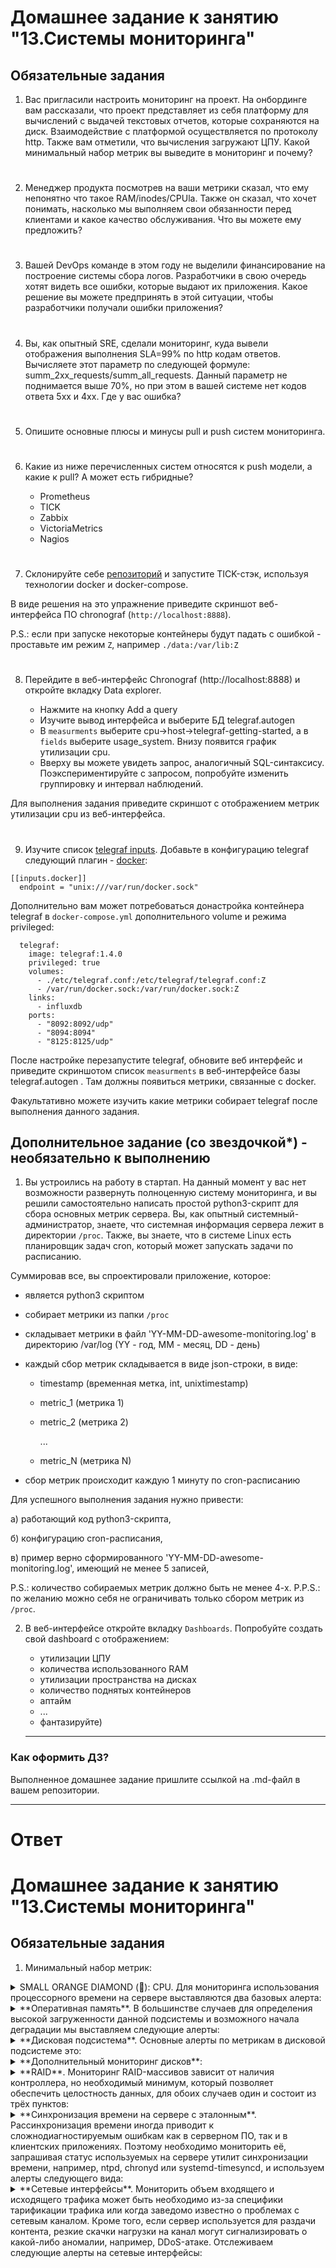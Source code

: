 # Домашнее задание к занятию "13.Системы мониторинга"

## Обязательные задания

1. Вас пригласили настроить мониторинг на проект. На онбординге вам рассказали, что проект представляет из себя 
платформу для вычислений с выдачей текстовых отчетов, которые сохраняются на диск. Взаимодействие с платформой 
осуществляется по протоколу http. Также вам отметили, что вычисления загружают ЦПУ. Какой минимальный набор метрик вы
выведите в мониторинг и почему?
#
2. Менеджер продукта посмотрев на ваши метрики сказал, что ему непонятно что такое RAM/inodes/CPUla. Также он сказал, 
что хочет понимать, насколько мы выполняем свои обязанности перед клиентами и какое качество обслуживания. Что вы 
можете ему предложить?
#
3. Вашей DevOps команде в этом году не выделили финансирование на построение системы сбора логов. Разработчики в свою 
очередь хотят видеть все ошибки, которые выдают их приложения. Какое решение вы можете предпринять в этой ситуации, 
чтобы разработчики получали ошибки приложения?
#
4. Вы, как опытный SRE, сделали мониторинг, куда вывели отображения выполнения SLA=99% по http кодам ответов. 
Вычисляете этот параметр по следующей формуле: summ_2xx_requests/summ_all_requests. Данный параметр не поднимается выше 
70%, но при этом в вашей системе нет кодов ответа 5xx и 4xx. Где у вас ошибка?
#
5. Опишите основные плюсы и минусы pull и push систем мониторинга.
#
6. Какие из ниже перечисленных систем относятся к push модели, а какие к pull? А может есть гибридные?

    - Prometheus 
    - TICK
    - Zabbix
    - VictoriaMetrics
    - Nagios
#
7. Склонируйте себе [репозиторий](https://github.com/influxdata/sandbox/tree/master) и запустите TICK-стэк, 
используя технологии docker и docker-compose.

В виде решения на это упражнение приведите скриншот веб-интерфейса ПО chronograf (`http://localhost:8888`). 

P.S.: если при запуске некоторые контейнеры будут падать с ошибкой - проставьте им режим `Z`, например
`./data:/var/lib:Z`
#
8. Перейдите в веб-интерфейс Chronograf (http://localhost:8888) и откройте вкладку Data explorer.
        
    - Нажмите на кнопку Add a query
    - Изучите вывод интерфейса и выберите БД telegraf.autogen
    - В `measurments` выберите cpu->host->telegraf-getting-started, а в `fields` выберите usage_system. Внизу появится график утилизации cpu.
    - Вверху вы можете увидеть запрос, аналогичный SQL-синтаксису. Поэкспериментируйте с запросом, попробуйте изменить группировку и интервал наблюдений.

Для выполнения задания приведите скриншот с отображением метрик утилизации cpu из веб-интерфейса.
#
9. Изучите список [telegraf inputs](https://github.com/influxdata/telegraf/tree/master/plugins/inputs). 
Добавьте в конфигурацию telegraf следующий плагин - [docker](https://github.com/influxdata/telegraf/tree/master/plugins/inputs/docker):
```
[[inputs.docker]]
  endpoint = "unix:///var/run/docker.sock"
```

Дополнительно вам может потребоваться донастройка контейнера telegraf в `docker-compose.yml` дополнительного volume и 
режима privileged:
```
  telegraf:
    image: telegraf:1.4.0
    privileged: true
    volumes:
      - ./etc/telegraf.conf:/etc/telegraf/telegraf.conf:Z
      - /var/run/docker.sock:/var/run/docker.sock:Z
    links:
      - influxdb
    ports:
      - "8092:8092/udp"
      - "8094:8094"
      - "8125:8125/udp"
```

После настройке перезапустите telegraf, обновите веб интерфейс и приведите скриншотом список `measurments` в 
веб-интерфейсе базы telegraf.autogen . Там должны появиться метрики, связанные с docker.

Факультативно можете изучить какие метрики собирает telegraf после выполнения данного задания.

## Дополнительное задание (со звездочкой*) - необязательно к выполнению

1. Вы устроились на работу в стартап. На данный момент у вас нет возможности развернуть полноценную систему 
мониторинга, и вы решили самостоятельно написать простой python3-скрипт для сбора основных метрик сервера. Вы, как 
опытный системный-администратор, знаете, что системная информация сервера лежит в директории `/proc`. 
Также, вы знаете, что в системе Linux есть  планировщик задач cron, который может запускать задачи по расписанию.

Суммировав все, вы спроектировали приложение, которое:
- является python3 скриптом
- собирает метрики из папки `/proc`
- складывает метрики в файл 'YY-MM-DD-awesome-monitoring.log' в директорию /var/log 
(YY - год, MM - месяц, DD - день)
- каждый сбор метрик складывается в виде json-строки, в виде:
  + timestamp (временная метка, int, unixtimestamp)
  + metric_1 (метрика 1)
  + metric_2 (метрика 2)
  
     ...
     
  + metric_N (метрика N)
  
- сбор метрик происходит каждую 1 минуту по cron-расписанию

Для успешного выполнения задания нужно привести:

а) работающий код python3-скрипта,

б) конфигурацию cron-расписания,

в) пример верно сформированного 'YY-MM-DD-awesome-monitoring.log', имеющий не менее 5 записей,

P.S.: количество собираемых метрик должно быть не менее 4-х.
P.P.S.: по желанию можно себя не ограничивать только сбором метрик из `/proc`.

2. В веб-интерфейсе откройте вкладку `Dashboards`. Попробуйте создать свой dashboard с отображением:

    - утилизации ЦПУ
    - количества использованного RAM
    - утилизации пространства на дисках
    - количество поднятых контейнеров
    - аптайм
    - ...
    - фантазируйте)
    
    ---

### Как оформить ДЗ?

Выполненное домашнее задание пришлите ссылкой на .md-файл в вашем репозитории.

---

# Ответ

# Домашнее задание к занятию "13.Системы мониторинга"

## Обязательные задания

1. Минимальный набор метрик:
<details>
<summary>SMALL ORANGE DIAMOND (&#x1F538;): CPU. Для мониторинга использования процессорного времени на сервере выставляются два базовых алерта:</summary>

- CPU idle < 10% в течение 10 минут;
- CPU Load Average превышает количество доступных процессоров и не равно 0 в течение 5 минут.

На их основе можно идентифицировать критически высокую нагрузку на сервере (при этом фиксируем не разовые скачки, которые в большинстве случаев являются нормой, а постоянно высокий уровень в течение какого-то времени — в нашем случае это 10 минут), а также недоступность сервера.
</details>
<details>
<summary>**Оперативная память**. В большинстве случаев для определения высокой загруженности данной подсистемы и возможного начала деградации мы выставляем следующие алерты:</summary>

- заполнение SWAP > 90% (актуально для версий ядра Linux младше третей);
- активная запись в SWAP (swapin > 1 Мбайт/с) в течение 2-5 минут (актуально для новых версий ядра Linux);
- используемая оперативная память > 85%.

Очевидно, что чем выше нагрузка на оперативную память и ближе к стопроцентной утилизации, тем выше вероятность «тормозов» в работе ПО, запущенного на сервере, или даже его «умирания» по OOM. Данные значения, достаточно универсальны и подходят в большинстве случаев, но, конечно, могут различаться — в зависимости от характера приложений, запущенных на сервере. Их можно использовать как начальное приближение и скорректировать, чтобы отрегулировать интенсивность алертинга.
</details>
<details>
<summary>**Дисковая подсистема**. Основные алерты по метрикам в дисковой подсистеме это:</summary>

- нагрузка на диск (iostat) > 95% в течение 1 часа;
- free inodes (по каждому разделу) <10%;
- свободное место на диске (по каждому разделу) <10% + дополнительный алерт < 5%.

Слишком высокая нагрузка на дисковую подсистему чревата полной деградацией всей системы. Например, если снизится скорость чтения/записи данных на диск, то это может повлиять на скорость формирования кеша и работы с БД. А если кончится место или свободные inodes, то запись на диск полностью остановится, что приведёт к блокировке работы всего сервиса или потере чувствительных данных. А в некоторых случаях к «битым» базам данных, которые админы будут долго и мучительно пытаться восстановить.

Однако, конфигурируя алерты на процент свободного места, стоит учесть, какое ПО на сервере. Например, если этот сервер делает бэкапы, т.е. бывает периодическое резкое увеличение объёма данных, или на нём работает ElasticSearch, то лучше иметь свободными 15% от большого диска. Если же ничего подобного там нет или объём дисковой подсистемы измеряется десятками терабайт, то скорее всего алерт на 10% — избыточная перестраховка, и порог срабатывания можно смело снизить до 3−5%.

Также, с точки зрения мониторинга файловой системы, рекомендуется следить за состоянием маунтов (сетевых дисков) и настроить алерты, во-первых, на наличие самого маунта, во-вторых, на корректность работы подмонтированной файловой системы.
</details>
<details>
<summary>**Дополнительный мониторинг дисков**:</summary>

- результат SMART-теста диска отличается от passed — если тест не пройден (статус failed), диск может быть неисправен, и есть риск потерять данные;
- количество поврежденных (переназначенных) секторов HDD > 1;
- процент износа SSD — < 10% от полезного срока службы. Как правило производитель определяет порог, после которого диск переходит в read-only режим;
- процент использования NVMe > 90%;
- объем резервной области NVMe < 15%;
- ошибки целостности данных NVMe > 1.
</details>
<details>
<summary>**RAID**. Мониторинг RAID-массивов зависит от наличия контроллера, но необходимый минимум, который позволяет обеспечить целостность данных, для обоих случаев один и состоит из трёх пунктов:</summary>

- алерт на «вылет» диска из рейда;
- алерт, срабатывающий в начале проверки/синхронизации после восстановления диска в массиве (помогает понять, что резкие скачки в нагрузке на CPU или память временные и не являются проблемой);
- количество битых дисков > 1.

Если контроллер имеется, то дополнительно имеет смысл поставить алерты на различные ошибки, здоровье, кеш, состояние батареи и т.д.
</details>
<details>
<summary>**Синхронизация времени на сервере с эталонным**. Рассинхронизация времени иногда приводит к сложнодиагностируемым ошибкам как в серверном ПО, так и в клиентских приложениях. Поэтому необходимо мониторить её, запрашивая статус используемых на сервере утилит синхронизации времени, например, ntpd, chronyd или systemd-timesyncd, и используем алерты следующего вида:</summary>

- > 500 миллисекунд в течение 5 минут;
- < 500 миллисекунд в течение 5 минут.

Большая рассинхронизация иногда приводит к интересным последствиям. Например, встречаются ошибки в репликации данных между двумя базами (как в схеме мастер-слейв так и мастер-мастер) или получение логов «из будущего». Также отставание времени на сервере может неприятно повлиять на работу интернет-магазинов: например крон-задание, которое должно запускаться ровно в полночь, из-за рассинхрона времени запустится раньше или позже обычного и нарушит формирование отчетов — как внутренних, так и внешних, скажем, для налоговой.
</details>
<details>
<summary>**Сетевые интерфейсы**. Мониторить объем входящего и исходящего трафика может быть необходимо из-за специфики тарификации трафика или когда заведомо известно о проблемах с сетевым каналом. Кроме того, если сервер используется для раздачи контента, резкие скачки нагрузки на канал могут сигнализировать о какой-либо аномалии, например, DDoS-атаке. Отслеживаем следующие алерты на сетевые интерфейсы:</summary>

- входящая нагрузка >75% или >90% от лимита;
- исходящая нагрузка >75% или >90% от лимита;
- алерт на резкий (и нехарактерный при этом) скачок входящего или исходящего трафика.

Это «прожиточный минимум», база, с которой необходимо конфигурировать мониторинг и которая полезна для 99% серверов и виртуальных машин.
Нет большого смысла мониторить те метрики, с которыми непонятно что делать или которые дороже собирать и обрабатывать, чем могут быть потенциальные издержки от отсутствия мониторинга на них. А алерты не должны возникать каждые две секунды и сливаться в белый шум.
</details>
